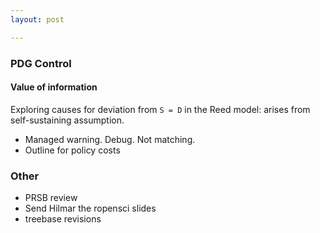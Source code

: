 ```yaml
---
layout: post

---
```



### PDG Control

#### Value of information

Exploring causes for deviation from `S = D` in the Reed model: arises from self-sustaining assumption.  


* Managed warning.  Debug.  Not matching.  
* Outline for policy costs

### Other

* PRSB review
* Send Hilmar the ropensci slides
* treebase revisions


